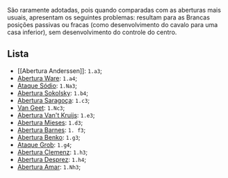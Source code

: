 São raramente adotadas, pois quando comparadas com as aberturas mais usuais, apresentam os seguintes problemas: resultam para as Brancas posições passivas ou fracas (como desenvolvimento do cavalo para uma casa inferior), sem desenvolvimento do controle do centro.
## Lista
- [[Abertura Anderssen]]: `1.a3`;
- [Abertura Ware](Abertura%20Ware): `1.a4`;
- [Ataque Sódio](Ataque%20Sódio): `1.Na3`;
- [Abertura Sokolsky](Abertura%20Sokolsky): `1.b4`;
- [Abertura Saragoça](Abertura%20Saragoça): `1.c3`;
- [Van Geet](Van%20Geet.md): `1.Nc3`;
- [Abertura Van't Kruijs](Abertura%20Van't%20Kruijs): `1.e3`;
- [Abertura Mieses](Abertura%20Mieses): `1.d3`;
- [Abertura Barnes](Abertura%20Barnes): `1. f3`;
- [Abertura Benko](Abertura%20Benko): `1.g3`;
- [Ataque Grob](Ataque%20Grob): `1.g4`;
- [Abertura Clemenz](Abertura%20Clemenz): `1.h3`;
- [Abertura Desprez](Abertura%20Desprez): `1.h4`;
- [Abertura Amar](Abertura%20Amar): `1.Nh3`;
